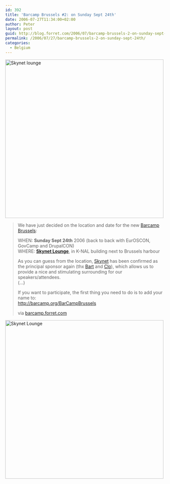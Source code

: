 ```yaml
---
id: 392
title: 'Barcamp Brussels #2: on Sunday Sept 24th'
date: 2006-07-27T11:34:00+02:00
author: Peter
layout: post
guid: http://blog.forret.com/2006/07/barcamp-brussels-2-on-sunday-sept-24th/
permalink: /2006/07/27/barcamp-brussels-2-on-sunday-sept-24th/
categories:
  - Belgium
---
```

<img src="http://www.skynetlounge.be/img/photos/02.JPG" width="500" alt="Skynet lounge" />

> We have just decided on the location and date for the new [Barcamp Brussels](http://barcamp.forret.com):
> 
> WHEN: **Sunday Sept 24th** 2006 (back to back with EurOSCON, GovCamp and DrupalCON)  
> WHERE: **[Skynet Lounge](http://www.skynetlounge.be)**, in K-NAL building next to Brussels harbour 
> 
> As you can guess from the location, [Skynet](http://www.skynet.be/) has been confirmed as the principal sponsor again (thx [Bart](http://becks.skynetblogs.be/) and [Clo](http://www.bnox.be/)), which allows us to provide a nice and stimulating surrounding for our speakers/attendees.  
> (&#8230;)
> 
> If you want to participate, the first thing you need to do is to add your name to:  
> <http://barcamp.org/BarCampBrussels> 
> 
> via [barcamp.forret.com](http://barcamp.forret.com/blog/2006/07/27/barcamp-2-sunday-24-sept/)

<img src="http://www.skynetlounge.be/img/photos/09.JPG" width="500" alt="Skynet Lounge" />